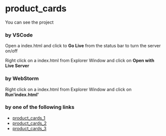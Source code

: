 # product_cards

You can see the project

<h3>by VSCode</h3>
<p>Open a index.html and click to <strong>Go Live</strong> from the status bar to turn the server on/off</p>
<p>Right click on a index.html from Explorer Window and click on <strong>Open with Live Server</strong></p>


<h3>by WebStorm</h3>
<p>Right click on a index.html from Explorer Window and click on <strong>Run'index.html'</strong></p>


<h3>by one of the following links</h3>
<ul>
  <li><a href="product-cards-git-main-sergejantsiferov.vercel.app">product_cards_1</a></li>
  <li><a href="product-cards-sergejantsiferov.vercel.app">product_cards_2</a></li>
  <li><a href="product-cards.vercel.app">product_cards_3</a></li>
</ul>
